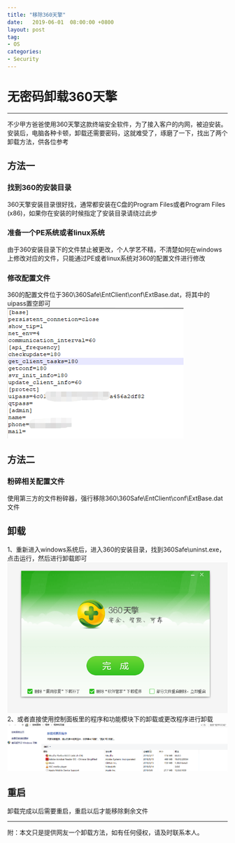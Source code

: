 ```yaml
---
title: "移除360天擎"
date:   2019-06-01  08:00:00 +0800
layout: post
tag: 
- OS
categories:
- Security
---
```


# 无密码卸载360天擎
------
不少甲方爸爸使用360天擎这款终端安全软件，为了接入客户的内网，被迫安装。安装后，电脑各种卡顿，卸载还需要密码，这就难受了，琢磨了一下，找出了两个卸载方法，供各位参考

## 方法一
### 找到360的安装目录
360天擎安装目录很好找，通常都安装在C盘的Program Files或者Program Files (x86)，如果你在安装的时候指定了安装目录请绕过此步
### 准备一个PE系统或者linux系统
由于360安装目录下的文件禁止被更改，个人学艺不精，不清楚如何在windows上修改对应的文件，只能通过PE或者linux系统对360的配置文件进行修改
### 修改配置文件
360的配置文件位于360\360Safe\EntClient\conf\ExtBase.dat，将其中的uipass置空即可
![360sage-config.png](/images/360sage-config.png)
## 方法二
### 粉碎相关配置文件
使用第三方的文件粉碎器，强行移除360\360Safe\EntClient\conf\ExtBase.dat文件
## 卸载
1、重新进入windows系统后，进入360的安装目录，找到360Safe\uninst.exe，点击运行，然后进行卸载即可
![360-uninstall.png](/images/360-uninstall.png)
2、或者直接使用控制面板里的程序和功能模块下的卸载或更改程序进行卸载
![360-uninstall-control.png](/images/360-uninstall-control.png)
## 重启
卸载完成以后需要重启，重启以后才能移除剩余文件

------
附：本文只是提供网友一个卸载方法，如有任何侵权，请及时联系本人。
